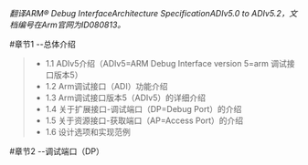 *翻译ARM® Debug InterfaceArchitecture SpecificationADIv5.0 to ADIv5.2，文档编号在Arm官网为ID080813。*

#章节1 --总体介绍
> * 1.1 ADIv5介绍（ADIv5=ARM Debug Interface version 5=arm 调试接口版本5）
> * 1.2 Arm调试接口（ADI）功能介绍
> * 1.3 Arm调试接口版本5（ADIv5）的详细介绍
> * 1.4 关于扩展接口-调试端口（DP=Debug Port）的介绍
> * 1.5 关于资源接口-获取端口（AP=Access Port）的介绍
> * 1.6 设计选项和实现范例

#章节2 --调试端口（DP）
